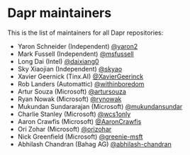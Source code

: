 # Dapr maintainers

This is the list of maintainers for all Dapr repositories:

- Yaron Schneider (Independent) [@yaron2](https://github.com/yaron2)
- Mark Fussell (Independent) [@msfussell](https://github.com/msfussell) 
- Long Dai (Intel) [@daixiang0](https://github.com/daixiang0)
- Sky Xiaojian (Independent) [@skyao](https://github.com/skyao)
- Xavier Geernick (Tinx.AI) [@XavierGeerinck](https://github.com/XavierGeerinck)
- Rob Landers (Automattic) [@withinboredom](https://github.com/withinboredom)
- Artur Souza (Microsoft) [@artursouza](https://github.com/artursouza)
- Ryan Nowak (Microsoft) [@rynowak](https://github.com/rynowak)
- Mukundan Sundararajan (Microsoft) [@mukundansundar ](https://github.com/mukundansundar )
- Charlie Stanley (Microsoft) [@wcs1only](https://github.com/wcs1only)
- Aaron Crawfis (Microsoft) [@AaronCrawfis](https://github.com/aaronCrawfis)
- Ori Zohar (Microsoft) [@orizohar](https://github.com/orizohar)
- Nick Greenfield (Microsoft) [@greenie-msft](https://github.com/greenie-msft)
- Abhilash Chandran (Bahag AG) [@abhilash-chandran](https://github.com/abhilash-chandran)








